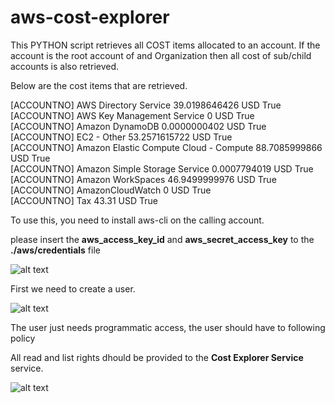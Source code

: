 # aws-cost-explorer

This PYTHON script retrieves all COST items allocated to an account. If the account is the root account of and Organization then all cost of sub/child accounts is also retrieved.

Below are the cost items that are retrieved.

[ACCOUNTNO]   AWS Directory Service                    39.0198646426   USD     True<br>
[ACCOUNTNO]   AWS Key Management Service                           0   USD     True<br>
[ACCOUNTNO]   Amazon DynamoDB                           0.0000000402   USD     True<br>
[ACCOUNTNO]   EC2 - Other                              53.2571615722   USD     True<br>
[ACCOUNTNO]   Amazon Elastic Compute Cloud - Compute   88.7085999866   USD     True<br>
[ACCOUNTNO]   Amazon Simple Storage Service             0.0007794019   USD     True<br>
[ACCOUNTNO]   Amazon WorkSpaces                        46.9499999976   USD     True<br>
[ACCOUNTNO]   AmazonCloudWatch                                     0   USD     True<br>
[ACCOUNTNO]   Tax                                              43.31   USD     True

To use this, you need to install aws-cli on the calling account.

please insert the **aws_access_key_id** and **aws_secret_access_key** to the **./aws/credentials** file

![alt text](https://s3.eu-central-1.amazonaws.com/www.cahitoz.com/github/aws-cost-explorer/00.png "credentials")

 First we need to create a user. 
 
![alt text](https://s3.eu-central-1.amazonaws.com/www.cahitoz.com/github/aws-cost-explorer/01.png "New User")


The user just needs programmatic access, the user should have to following policy

All read and list rights dhould be provided to the **Cost Explorer Service** service. 

![alt text](https://s3.eu-central-1.amazonaws.com/www.cahitoz.com/github/aws-cost-explorer/02.png "User Rights Policies")

 

